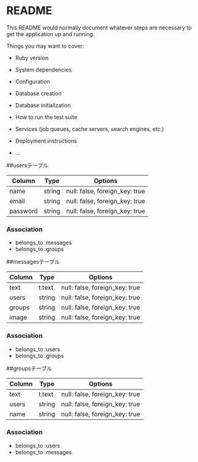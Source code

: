# README

This README would normally document whatever steps are necessary to get the
application up and running.

Things you may want to cover:

* Ruby version

* System dependencies

* Configuration

* Database creation

* Database initialization

* How to run the test suite

* Services (job queues, cache servers, search engines, etc.)

* Deployment instructions

* ...

##usersテーブル

|Column|Type|Options|
|------|----|-------|
|name|string|null: false, foreign_key: true|
|email|string|null: false, foreign_key: true|
|password|string|null: false, foreign_key: true|

### Association
- belongs_to :messages
- belongs_to :groups

##messagesテーブル

|Column|Type|Options|
|------|----|-------|
|text|t.text|null: false, foreign_key: true|
|users|string|null: false, foreign_key: true|
|groups|string|null: false, foreign_key: true|
|image|string|null: false, foreign_key: true|

### Association
- belongs_to :users
- belongs_to :groups

##groupsテーブル

|Column|Type|Options|
|------|----|-------|
|text|t.text|null: false, foreign_key: true|
|users|string|null: false, foreign_key: true|
|name|string|null: false, foreign_key: true|

### Association
- belongs_to :users
- belongs_to :messages



